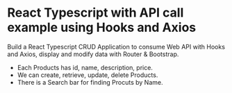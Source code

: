 # React Typescript with API call example using Hooks and Axios
Build a React Typescript CRUD Application to consume Web API with Hooks and Axios, display and modify data with Router & Bootstrap.
- Each Products has id, name, description, price.
- We can create, retrieve, update, delete Products.
- There is a Search bar for finding Procuts by Name.

